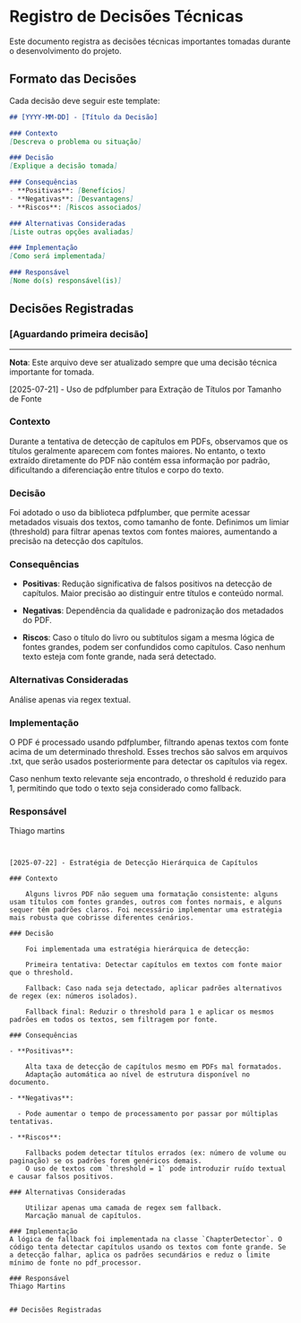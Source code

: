# Registro de Decisões Técnicas

Este documento registra as decisões técnicas importantes tomadas durante o desenvolvimento do projeto.

## Formato das Decisões

Cada decisão deve seguir este template:

```markdown
## [YYYY-MM-DD] - [Título da Decisão]

### Contexto
[Descreva o problema ou situação]

### Decisão
[Explique a decisão tomada]

### Consequências
- **Positivas**: [Benefícios]
- **Negativas**: [Desvantagens]
- **Riscos**: [Riscos associados]

### Alternativas Consideradas
[Liste outras opções avaliadas]

### Implementação
[Como será implementada]

### Responsável
[Nome do(s) responsável(is)]
```

## Decisões Registradas

### [Aguardando primeira decisão]

---

**Nota**: Este arquivo deve ser atualizado sempre que uma decisão técnica importante for tomada. 

[2025-07-21] - Uso de pdfplumber para Extração de Títulos por Tamanho de Fonte

### Contexto
Durante a tentativa de detecção de capítulos em PDFs, observamos que os títulos geralmente aparecem com fontes maiores. No entanto, o texto extraído diretamente do PDF não contém essa informação por padrão, dificultando a diferenciação entre títulos e corpo do texto.

### Decisão

Foi adotado o uso da biblioteca pdfplumber, que permite acessar metadados visuais dos textos, como tamanho de fonte. Definimos um limiar (threshold) para filtrar apenas textos com fontes maiores, aumentando a precisão na detecção dos capítulos.

### Consequências
- **Positivas**: Redução significativa de falsos positivos na detecção de capítulos.
                Maior precisão ao distinguir entre títulos e conteúdo normal.

- **Negativas**: Dependência da qualidade e padronização dos metadados do PDF.


- **Riscos**: Caso o título do livro ou subtítulos sigam a mesma lógica de fontes grandes, podem ser        confundidos como capítulos.
            Caso nenhum texto esteja com fonte grande, nada será detectado.

### Alternativas Consideradas
Análise apenas via regex textual.

### Implementação

O PDF é processado usando pdfplumber, filtrando apenas textos com fonte acima de um determinado threshold. Esses trechos são salvos em arquivos .txt, que serão usados posteriormente para detectar os capítulos via regex.

Caso nenhum texto relevante seja encontrado, o threshold é reduzido para 1, permitindo que todo o texto seja considerado como fallback.

### Responsável
Thiago martins
```


[2025-07-22] - Estratégia de Detecção Hierárquica de Capítulos

### Contexto

    Alguns livros PDF não seguem uma formatação consistente: alguns usam títulos com fontes grandes, outros com fontes normais, e alguns sequer têm padrões claros. Foi necessário implementar uma estratégia mais robusta que cobrisse diferentes cenários.

### Decisão

    Foi implementada uma estratégia hierárquica de detecção:

    Primeira tentativa: Detectar capítulos em textos com fonte maior que o threshold.

    Fallback: Caso nada seja detectado, aplicar padrões alternativos de regex (ex: números isolados).

    Fallback final: Reduzir o threshold para 1 e aplicar os mesmos padrões em todos os textos, sem filtragem por fonte.

### Consequências

- **Positivas**:

    Alta taxa de detecção de capítulos mesmo em PDFs mal formatados.
    Adaptação automática ao nível de estrutura disponível no documento.

- **Negativas**:

  - Pode aumentar o tempo de processamento por passar por múltiplas tentativas.

- **Riscos**:

    Fallbacks podem detectar títulos errados (ex: número de volume ou paginação) se os padrões forem genéricos demais.
    O uso de textos com `threshold = 1` pode introduzir ruído textual e causar falsos positivos.

### Alternativas Consideradas

    Utilizar apenas uma camada de regex sem fallback.
    Marcação manual de capítulos.

### Implementação
A lógica de fallback foi implementada na classe `ChapterDetector`. O código tenta detectar capítulos usando os textos com fonte grande. Se a detecção falhar, aplica os padrões secundários e reduz o limite mínimo de fonte no pdf_processor.

### Responsável
Thiago Martins


## Decisões Registradas

